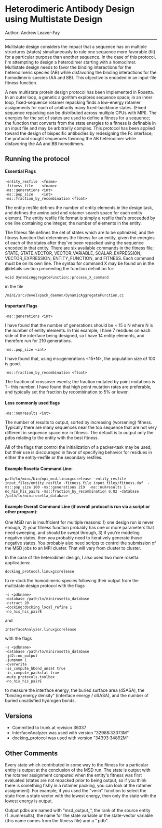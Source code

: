 Heterodimeric Antibody Design using Multistate Design
=====================================================

Author: Andrew Leaver-Fay

---

Multistate design considers the impact that a sequence has on multiple structures
(states) simultaneously to rule one sequence more favorable (fit) for a particular
purpose than another sequence.  In the case of this protocol, I'm attempting to
design a heterodimer starting with a homodimer.  Multistate design needs to favor
the binding interactions for the heterodimeric species (AB) while disfavoring
the binding interactions for the homodimeric species (AA and BB).  This objective
is encoded in an input-file fitness function.

A new multistate protein design protocol has been implemented in Rosetta.  In an outer loop,
a genetic algorithm explores sequence space; in an inner loop, fixed-sequence rotamer repacking
finds a low-energy rotamer assignments for each of arbitrarily many fixed-backbone states.
(Fixed sequence repacking can be distributed across multiple CPUs with MPI).  The energies for
the set of states are used to define a fitness for a sequence; the function that converts from
the state energies to a fitness is definable in an input file and may be arbitrarily complex.
This protocol has been applied toward the design of bispecific antibodies by redesigning the Fc
interface; the protocol sought sequences favoring the AB heterodimer while disfavoring the AA
and BB homodimers. 

Running the protocol
--------------------

#### Essential Flags

    -entity_resfile  <fname>
    -fitness_file    <fname>
    -ms::generations <int>
    -ms::pop_size    <int>
    -ms::fraction_by_recombination <float>

The entity resfile defines the number of entity elements in the design task, and defines the
amino acid and rotamer search space for each entity element.  The entity resfile file format
is simply a resfile that's proceeded by one line containing one integer, the number of elements
in the entity.

The fitness file defines the set of states which are to be optimized, and the fitness function
that determines the fitness for an entity, given the energies of each of the states after
they've been repacked using the sequence encoded in that entity.  There are six available
commands in the fitness file; STATE, STATE_VECTOR, VECTOR_VARIABLE, SCALAR_EXPRESSION,
VECTOR_EXPRESSION, ENTITY_FUNCTION, and FITNESS.  Each command must be on its own line.
The syntax for command X may be found on in the @details section preceeding the
function definition for:

    void DynamicAggregateFunction::process_X_command

in the file

    /mini/src/devel/pack_daemon/DynamicAggregateFunction.cc

#### Important Flags

    -ms::generations <int>

I have found that the number of generations should be ~ 15 x N where N
is the number of entity elements. In this example, I have 7 residues on each side of the
interface being designed, so I have 14 entity elements, and therefore run for 210 generations.

    -ms::pop_size <int>

I have found that, using ms::generations <15\*N>, the population size of 100 is good.

    -ms::fraction_by_recombination <float>

The fraction of crossover events; the fraction mutated by 
point mutations is 1 - this number.  I have found that high point mutation rates are preferable, and
typically set the fraction by recombination to 5% or lower.

#### Less commonly used flags

    -ms::numresults <int>

The number of results to output, sorted by increasing (worsening) fitness.
Typically there are many sequences near the top sequence that are not very different in sequence space
nor in fitness.  The default is to output only the pdbs relating to the entity with the best fitness.

All of the flags that control the initialization of a packer-task may be used, but their use is
discouraged in favor of specifying behavior for residues in either the entity-resfile or the secondary
resfiles.

#### Example Rosetta Command Line:

    path/to/mini/bin/mpi_msd.linuxgccrelease -entity_resfile input_files/entity.resfile -fitness_file input_files/fitness.daf  -ms::pop_size 100 -ms::generations 210  -ms::numresults 1 -no_his_his_pairE -ms::fraction_by_recombination 0.02 -database /path/to/minirosetta_database

#### Example Overall Command Line (if overall protocol is run via a script or other program):

One MSD run is insufficient for multiple reasons: 1) one design run is never enough, 2) your fitness function
probably has one or more parameters that need sweeping, and should be swept through, 3) if you're modeling negative
states, then you probably need to iteratively generate those negative states.  You probably also
need scripts to control the submission of the MSD jobs to an MPI cluster.  That will vary from cluster to cluster.

In the case of the heterodimer design, I also used two more rosetta applications:

    docking_protocol.linuxgccrelease

to re-dock the homodimeric species following their output from the multistate design protocol
with the flags

    -s <pdbname>
    -database /path/to/minirosetta_database
    -nstruct 20
    -docking:docking_local_refine 1
    -no_his_his_pairE


and

    InterfaceAnalyzer.linuxgccrelease

with the flags

    -s <pdbname>
    -database /path/to/minirosetta_database
    -jd2::no_output
    -jumpnum 1
    -overwrite
    -is_compute_hbond_unsat true
    -is_compute_packstat true
    -mute protocols.toolbox
    -no_his_his_pairE

to measure the interface energy, the buried surface area (dSASA), the "binding energy density" (interface energy / dSASA),
and the number of buried unsatisfied hydrogen bonds.

Versions
--------

* Committed to trunk at revision 36337
* InterfaceAnalyzer was used with version "32988:33373M"
* docking_protocol was used with version "34393:34892M"

Other Comments
--------------
Every state which contributed in some way to the fitness for a particular entity is output
at the conclusion of the MSD run. The state is output with the rotamer assignment computed
when the entity's fitness was first evaluated (states are not repacked prior to being output,
so if you think there is something fishy in a rotamer packing, you can look at the rotamer
assignment). For example, if you used the "vmin" function to select the state 
from a state vector with the lowest energy, then only the state with the lowest 
energy is output.

Output pdbs are named with "msd\_output\_", the rank of the source entity 
(1..numresults), the name for the state variable or the state-vector variable 
(this name comes from the fitness file) and a ".pdb".

